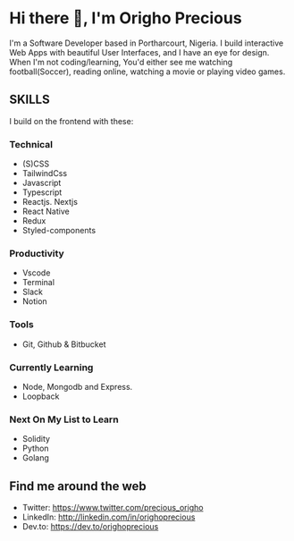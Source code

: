 # Hi there 👋, I'm Origho Precious 

I'm a Software Developer based in Portharcourt, Nigeria. I build interactive Web Apps with beautiful User Interfaces, and I have an eye for design. When I'm not coding/learning, You'd either see me watching football(Soccer), reading online, watching a movie or playing video games.

## SKILLS 
I build on the frontend with these:
### Technical
- (S)CSS 
- TailwindCss
- Javascript 
- Typescript
- Reactjs. Nextjs 
- React Native
- Redux 
- Styled-components

### Productivity 
- Vscode 
- Terminal 
- Slack 
- Notion

### Tools
- Git, Github & Bitbucket 

### Currently Learning 
- Node, Mongodb and Express.
- Loopback

### Next On My List to Learn
- Solidity
- Python
- Golang

## Find me around the web
- Twitter: https://www.twitter.com/precious_origho 
- LinkedIn: http://linkedin.com/in/orighoprecious 
- Dev.to: https://dev.to/orighoprecious


